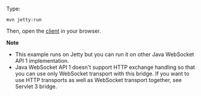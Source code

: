 Type:

```
mvn jetty:run
```

Then, open the [client](http://jsbin.com/tafamen/1/watch?js,console) in your browser.

**Note**

* This example runs on Jetty but you can run it on other Java WebSocket API 1 implementation.
* Java WebSocket API 1 doesn't support HTTP exchange handling so that you can use only WebSocket transport with this bridge. If you want to use HTTP transports as well as WebSocket transport together, see Servlet 3 bridge.
